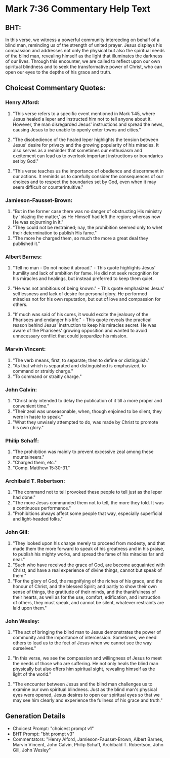 # Mark 7:36 Commentary Help Text

## BHT:
In this verse, we witness a powerful community interceding on behalf of a blind man, reminding us of the strength of united prayer. Jesus displays his compassion and addresses not only the physical but also the spiritual needs of the blind man, revealing himself as the light that illuminates the darkness of our lives. Through this encounter, we are called to reflect upon our own spiritual blindness and to seek the transformative power of Christ, who can open our eyes to the depths of his grace and truth.

## Choicest Commentary Quotes:
### Henry Alford:
1. "This verse refers to a specific event mentioned in Mark 1:45, where Jesus healed a leper and instructed him not to tell anyone about it. However, the man disregarded Jesus' instructions and spread the news, causing Jesus to be unable to openly enter towns and cities."

2. "The disobedience of the healed leper highlights the tension between Jesus' desire for privacy and the growing popularity of his miracles. It also serves as a reminder that sometimes our enthusiasm and excitement can lead us to overlook important instructions or boundaries set by God."

3. "This verse teaches us the importance of obedience and discernment in our actions. It reminds us to carefully consider the consequences of our choices and to respect the boundaries set by God, even when it may seem difficult or counterintuitive."

### Jamieson-Fausset-Brown:
1. "But in the former case there was no danger of obstructing His ministry by 'blazing the matter,' as He Himself had left the region; whereas now He was sojourning in it."
2. "They could not be restrained; nay, the prohibition seemed only to whet their determination to publish His fame."
3. "The more he charged them, so much the more a great deal they published it."

### Albert Barnes:
1. "Tell no man - Do not noise it abroad." - This quote highlights Jesus' humility and lack of ambition for fame. He did not seek recognition for his miracles and healings, but instead preferred to keep them quiet. 

2. "He was not ambitious of being known." - This quote emphasizes Jesus' selflessness and lack of desire for personal glory. He performed miracles not for his own reputation, but out of love and compassion for others. 

3. "If much was said of his cures, it would excite the jealousy of the Pharisees and endanger his life." - This quote reveals the practical reason behind Jesus' instruction to keep his miracles secret. He was aware of the Pharisees' growing opposition and wanted to avoid unnecessary conflict that could jeopardize his mission.

### Marvin Vincent:
1. "The verb means, first, to separate; then to define or distinguish." 
2. "As that which is separated and distinguished is emphasized, to command or straitly charge." 
3. "To command or straitly charge."

### John Calvin:
1. "Christ only intended to delay the publication of it till a more proper and convenient time."
2. "Their zeal was unseasonable, when, though enjoined to be silent, they were in haste to speak."
3. "What they unwisely attempted to do, was made by Christ to promote his own glory."

### Philip Schaff:
1. "The prohibition was mainly to prevent excessive zeal among these mountaineers." 
2. "Charged them, etc." 
3. "Comp. Matthew 15:30-31."

### Archibald T. Robertson:
1. "The command not to tell provoked these people to tell just as the leper had done." 
2. "The more Jesus commanded them not to tell, the more they told. It was a continuous performance." 
3. "Prohibitions always affect some people that way, especially superficial and light-headed folks."

### John Gill:
1. "They looked upon his charge merely to proceed from modesty, and that made them the more forward to speak of his greatness and in his praise, to publish his mighty works, and spread the fame of his miracles far and near."
2. "Such who have received the grace of God, are become acquainted with Christ, and have a real experience of divine things, cannot but speak of them."
3. "For the glory of God, the magnifying of the riches of his grace, and the honour of Christ, and the blessed Spirit; and partly to show their own sense of things, the gratitude of their minds, and the thankfulness of their hearts, as well as for the use, comfort, edification, and instruction of others, they must speak, and cannot be silent, whatever restraints are laid upon them."

### John Wesley:
1. "The act of bringing the blind man to Jesus demonstrates the power of community and the importance of intercession. Sometimes, we need others to lead us to the feet of Jesus when we cannot see the way ourselves."

2. "In this verse, we see the compassion and willingness of Jesus to meet the needs of those who are suffering. He not only heals the blind man physically but also offers him spiritual sight, revealing himself as the light of the world."

3. "The encounter between Jesus and the blind man challenges us to examine our own spiritual blindness. Just as the blind man's physical eyes were opened, Jesus desires to open our spiritual eyes so that we may see him clearly and experience the fullness of his grace and truth."


## Generation Details
- Choicest Prompt: "choicest prompt v1"
- BHT Prompt: "bht prompt v3"
- Commentators: "Henry Alford, Jamieson-Fausset-Brown, Albert Barnes, Marvin Vincent, John Calvin, Philip Schaff, Archibald T. Robertson, John Gill, John Wesley"
